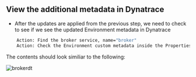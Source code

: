## View the additional metadata in Dynatrace

- After the updates are applied from the previous step, we need to check to see if we see the updated Environment metadata in Dynatrace

```bash
    Action: Find the broker service, name="broker"
    Action: Check the Environment custom metadata inside the Properties section
   ```

The contents should look similiar to the following:

![brokerdt](../../assets/images/brokerdt.png)
